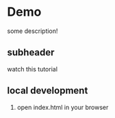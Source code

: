 # Demo

some description!

## subheader

watch this tutorial

## local development

1. open index.html in your browser
